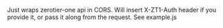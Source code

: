 Just wraps zerotier-one api in CORS.
Will insert X-ZT1-Auth header if you provide it, or pass it along from the request.
See example.js
